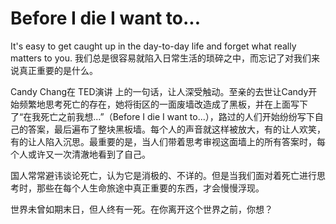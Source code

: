 Before I die I want to...
==========

It's easy to get caught up in the day-to-day life and forget what really matters to you.
我们总是很容易就陷入日常生活的琐碎之中，而忘记了对我们来说真正重要的是什么。

Candy Chang在 TED演讲 上的一句话，让人深受触动。至亲的去世让Candy开始频繁地思考死亡的存在，她将街区的一面废墙改造成了黑板，并在上面写下了“在我死亡之前我想...”（Before I die I want to...），路过的人们开始纷纷写下自己的答案，最后遍布了整块黑板墙。每个人的声音就这样被放大，有的让人欢笑，有的让人陷入沉思。最重要的是，当人们带着思考审视这面墙上的所有答案时，每个人或许又一次清澈地看到了自己。

国人常常避讳谈论死亡，认为它是消极的、不详的。但是当我们面对着死亡进行思考时，那些在每个人生命旅途中真正重要的东西，才会慢慢浮现。

世界未曾如期末日，但人终有一死。在你离开这个世界之前，你想？
